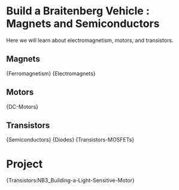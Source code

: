 # Build a Braitenberg Vehicle : Magnets and Semiconductors
Here we will learn about electromagnetism, motors, and transistors.

## Magnets
{Ferromagnetism}
{Electromagnets}

## Motors
{DC-Motors}

## Transistors
{Semiconductors}
{Diodes}
{Transistors-MOSFETs}

# Project
{Transistors:NB3_Building-a-Light-Sensitive-Motor}

